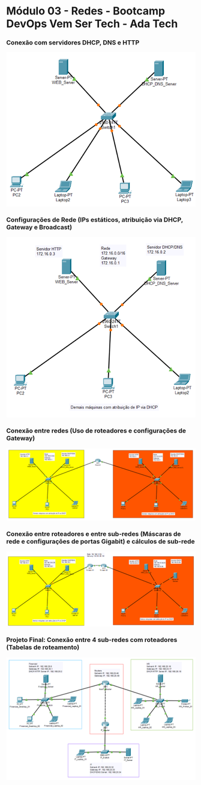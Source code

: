 # Módulo 03 - Redes - Bootcamp DevOps Vem Ser Tech - Ada Tech

### Conexão com servidores DHCP, DNS e HTTP
[![Aula 01](assets/class01_dhcp_dns_http_servers.png)](https://github.com/andreiflancanova/devops-ada-03-networks-in-cisco-packet-tracer/blob/main/class01_dhcp_dns_http_servers.pkt)

### Configurações de Rede (IPs estáticos, atribuição via DHCP, Gateway e Broadcast)

[![Aula 02](assets/class02_network_configuration.png)](https://github.com/andreiflancanova/devops-ada-03-networks-in-cisco-packet-tracer/blob/main/class02_network_configuration.pkt)

### Conexão entre redes (Uso de roteadores e configurações de Gateway)

[![Aula 03](assets/class03_connection_between_networks.png)](https://github.com/andreiflancanova/devops-ada-03-networks-in-cisco-packet-tracer/blob/main/class03_connection_between_networks.pkt)

### Conexão entre roteadores e entre sub-redes (Máscaras de rede e configurações de portas Gigabit) e cálculos de sub-rede

[![Aula 04](assets/class04_connection_between_routers.png)](https://github.com/andreiflancanova/devops-ada-03-networks-in-cisco-packet-tracer/blob/main/class04_connection_between_routers.pkt)


### Projeto Final: Conexão entre 4 sub-redes com roteadores (Tabelas de roteamento)

[![Projeto Final](assets/final_project_connection_between_four_subnetworks_with_routers.png)](https://github.com/andreiflancanova/devops-ada-03-networks-in-cisco-packet-tracer/blob/main/final_project_connection_between_four_subnetworks_with_routers.pkt)
